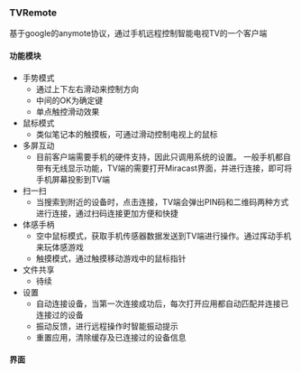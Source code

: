 ### TVRemote
基于google的anymote协议，通过手机远程控制智能电视TV的一个客户端

#### 功能模块

+ 手势模式
    * 通过上下左右滑动来控制方向
    * 中间的OK为确定键
    * 单点触控滑动效果
+ 鼠标模式
    * 类似笔记本的触摸板，可通过滑动控制电视上的鼠标
+ 多屏互动
    * 目前客户端需要手机的硬件支持，因此只调用系统的设置。
    一般手机都自带有无线显示功能，TV端的需要打开Miracast界面，并进行连接，即可将手机屏幕投影到TV端
+ 扫一扫
    * 当搜索到附近的设备时，点击连接，TV端会弹出PIN码和二维码两种方式进行连接，通过扫码连接更加方便和快捷
+ 体感手柄
    * 空中鼠标模式，获取手机传感器数据发送到TV端进行操作。通过挥动手机来玩体感游戏
    * 触摸模式，通过触摸移动游戏中的鼠标指针
+ 文件共享
    * 待续
+ 设置
    * 自动连接设备，当第一次连接成功后，每次打开应用都自动匹配并连接已连接过的设备
    * 振动反馈，进行远程操作时智能振动提示
    * 重置应用，清除缓存及已连接过的设备信息

#### 界面
